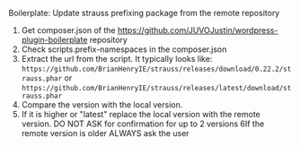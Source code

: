 Boilerplate: Update strauss prefixing package from the remote repository

1. Get composer.json of the https://github.com/JUVOJustin/wordpress-plugin-boilerplate repository
2. Check scripts.prefix-namespaces in the composer.json
3. Extract the url from the script. It typically looks like: `https://github.com/BrianHenryIE/strauss/releases/download/0.22.2/strauss.phar` or `https://github.com/BrianHenryIE/strauss/releases/latest/download/strauss.phar`
4. Compare the version with the local version. 
5. If it is higher or "latest" replace the local version with the remote version. DO NOT ASK for confirmation for up to 2 versions
6If the remote version is older ALWAYS ask the user

